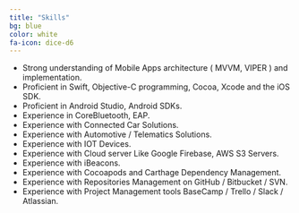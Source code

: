 ```yaml
---
title: "Skills"
bg: blue
color: white
fa-icon: dice-d6
---
```


- Strong understanding of Mobile Apps architecture ( MVVM, VIPER ) and implementation.
- Proficient in Swift, Objective-C programming, Cocoa, Xcode and the iOS SDK.
- Proficient in Android Studio, Android SDKs.
- Experience in CoreBluetooth, EAP.
- Experience with Connected Car Solutions.
- Experience with Automotive / Telematics Solutions.
- Experience with IOT Devices.
- Experience with Cloud server Like Google Firebase, AWS S3 Servers.
- Experience with iBeacons.
- Experience with Cocoapods and Carthage Dependency Management.
- Experience with Repositories Management on GitHub / Bitbucket / SVN.
- Experience with Project Management tools BaseCamp / Trello / Slack / Atlassian.

